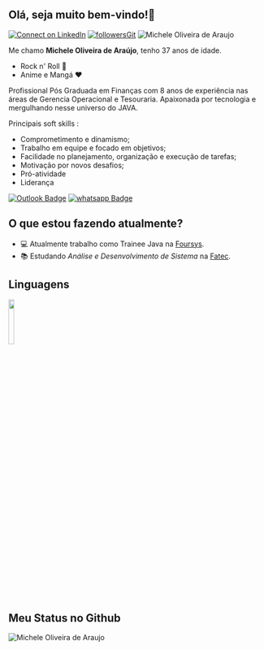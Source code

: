 ## Olá, seja muito bem-vindo!👋



[ ![Connect on LinkedIn](https://img.shields.io/badge/--linkedin?label=LinkedIn&logo=LinkedIn&style=social)](https://www.linkedin.com/in/michele-oliveira-de-araujo-63b631106/) [![followersGit](https://img.shields.io/github/followers/micheleara?style=social)](https://github.com/micheleara) <img src="https://komarev.com/ghpvc/?username=micheleara&label=Profile%20views&color=0e75b6&style=social" alt="Michele Oliveira de Araujo" />



Me chamo **Michele Oliveira de Araújo**, tenho 37 anos de idade.

- Rock n' Roll 🤘
- Anime e Mangá ❤️

Profissional Pós Graduada em Finanças com 8 anos de experiência nas áreas de Gerencia Operacional e Tesouraria.
Apaixonada por tecnologia e mergulhando nesse universo do JAVA. 

Principais soft skills :

- Comprometimento e dinamismo;
- Trabalho em equipe e focado em objetivos;
- Facilidade no planejamento, organização e execução de tarefas;
- Motivação por novos desafios;
- Pró-atividade
- Liderança

[![Outlook Badge](https://img.shields.io/badge/Outlook-0073C6?style=for-the-badge&logo=microsoft-outlook&logoColor=white)](mailto:marauj29@gmail.com)  [![whatsapp Badge](https://img.shields.io/badge/WhatsApp-25D366?style=for-the-badge&logo=whatsapp&logoColor=white)](https://api.whatsapp.com/send?phone=5541985982485)

## O que estou fazendo atualmente?

- 💻 Atualmente trabalho como Trainee Java na [Foursys](https://www.foursys.com.br). 
- 📚 Estudando *Análise e Desenvolvimento de Sistema* na [Fatec](http://www.fateccarapicuiba.edu.br).


## Linguagens

<code><img width="15%" src="https://www.vectorlogo.zone/logos/java/java-ar21.svg"></code>


## Meu Status no Github
<img align="center" src="https://github-readme-stats.vercel.app/api?username=micheleara&show_icons=true&locale=en" alt="Michele Oliveira de Araujo" />
